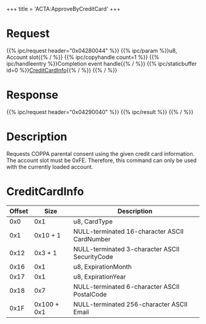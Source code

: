 +++
title = 'ACTA:ApproveByCreditCard'
+++

# Request

{{% ipc/request header="0x04280044" %}}
{{% ipc/param %}}u8, Account slot{{% / %}}
{{% ipc/copyhandle count=1 %}}
{{% ipc/handleentry %}}Completion event handle{{% / %}}
{{% ipc/staticbuffer id=0 %}}[CreditCardInfo](ACTA:ApproveByCreditCard#creditcardinfo "wikilink"){{% / %}}
{{% / %}}

# Response

{{% ipc/request header="0x04290040" %}}
{{% ipc/result %}}
{{% / %}}

# Description

Requests COPPA parental consent using the given credit card information. The account slot must be 0xFE. Therefore, this command can only be used with the currently loaded account.

# CreditCardInfo

| Offset | Size        | Description                                    |
|--------|-------------|------------------------------------------------|
| 0x0    | 0x1         | u8, CardType                                   |
| 0x1    | 0x10 + 1    | NULL-terminated 16-character ASCII CardNumber  |
| 0x12   | 0x3 + 1     | NULL-terminated 3-character ASCII SecurityCode |
| 0x16   | 0x1         | u8, ExpirationMonth                            |
| 0x17   | 0x1         | u8, ExpirationYear                             |
| 0x18   | 0x7         | NULL-terminated 6-character ASCII PostalCode   |
| 0x1F   | 0x100 + 0x1 | NULL-terminated 256-character ASCII Email      |
